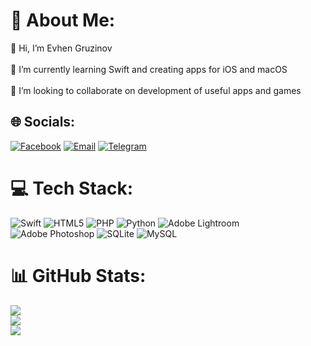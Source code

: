 # 💫 About Me:
👋 Hi, I’m Evhen Gruzinov<br><br>🌱 I’m currently learning Swift and creating apps for iOS and macOS<br><br>💞️ I’m looking to collaborate on development of useful apps and games


## 🌐 Socials:
[![Facebook](https://img.shields.io/badge/Facebook-%231877F2.svg?logo=Facebook&logoColor=white)](https://facebook.com/e.gruzinov)
[![Email](https://img.shields.io/badge/-Email-lightgrey?logo=Mail.Ru)](mailto:evhen@gruzinov.com)
[![Telegram](https://img.shields.io/badge/-Telegram-blue?logo=telegram)](https://t.me/hruzinov)


# 💻 Tech Stack:
![Swift](https://img.shields.io/badge/swift-F54A2A?style=for-the-badge&logo=swift&logoColor=white) ![HTML5](https://img.shields.io/badge/html5-%23E34F26.svg?style=for-the-badge&logo=html5&logoColor=white) ![PHP](https://img.shields.io/badge/php-%23777BB4.svg?style=for-the-badge&logo=php&logoColor=white) ![Python](https://img.shields.io/badge/python-3670A0?style=for-the-badge&logo=python&logoColor=ffdd54) ![Adobe Lightroom](https://img.shields.io/badge/Adobe%20Lightroom-31A8FF.svg?style=for-the-badge&logo=Adobe%20Lightroom&logoColor=white) ![Adobe Photoshop](https://img.shields.io/badge/adobephotoshop-%2331A8FF.svg?style=for-the-badge&logo=adobephotoshop&logoColor=white) ![SQLite](https://img.shields.io/badge/sqlite-%2307405e.svg?style=for-the-badge&logo=sqlite&logoColor=white) ![MySQL](https://img.shields.io/badge/mysql-%2300f.svg?style=for-the-badge&logo=mysql&logoColor=white)
# 📊 GitHub Stats:
![](https://github-readme-stats.vercel.app/api?username=evhen-gruzinov&theme=default&hide_border=false&include_all_commits=false&count_private=false)<br/>
![](https://github-readme-streak-stats.herokuapp.com/?user=evhen-gruzinov&theme=default&hide_border=false)<br/>
![](https://github-readme-stats.vercel.app/api/top-langs/?username=evhen-gruzinov&theme=default&hide_border=false&include_all_commits=false&count_private=false&layout=compact)
